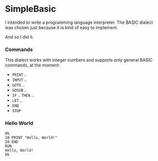 # SimpleBasic

I intended to write a programming language interpreter.
The BASIC dialect was chosen just because it is kind of
easy to implement.

And so I did it.

### Commands

This dialect works with integer numbers and supports only
general BASIC commands, at the moment:

- `PRINT` ..
- `INPUT` ..
- `GOTO` ..
- `GOSUB` ..
- `IF` .. `THEN` ..
- `LET` ..
- `END`
- `STOP`

### Hello World

```SimpleBasic
Ok
10 PRINT "Hello, World!"
20 END
RUN
Hello, World!
Ok
```

